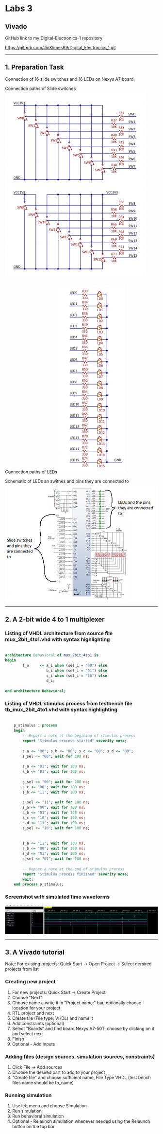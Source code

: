 # Labs 3
## Vivado

GitHub link to my Digital-Electronics-1 repository

https://github.com/JiriKlimes99/Digital_Electronics_1.git


----------------------------------
## 1. Preparation Task

Connection of 16 slide switches and 16 LEDs on Nexys A7 board.

Connection paths of Slide switches
![Simulation](Images/Switches_Connection_Path.PNG)

Connection paths of LEDs
![Simulation](Images/LEDs_Connection_Path.PNG)

Schematic of LEDs an swithes and pins they are connected to
![Simulation](Images/Schematic_of_LEDS_and_Switches.png)


----------------------------------
## 2. A 2-bit wide 4 to 1 multiplexer

### Listing of VHDL architecture from source file mux_2bit_4to1.vhd with syntax highlighting

```vhdl

architecture Behavioral of mux_2bit_4to1 is
begin
        f_o     <= a_i when (sel_i = "00") else
                   b_i when (sel_i = "01") else
                   c_i when (sel_i = "10") else
                   d_i;
                   
end architecture Behavioral;

```



### Listing of VHDL stimulus process from testbench file tb_mux_2bit_4to1.vhd with syntax highlighting

```vhdl

    p_stimulus : process
    begin
        -- Report a note at the begining of stimulus process
        report "Stimulus process started" severity note;

        s_a <= "00"; s_b <= "00"; s_c <= "00"; s_d <= "00";
        s_sel <= "00"; wait for 100 ns;
       
        s_a <= "01"; wait for 100 ns;
        s_b <= "01"; wait for 100 ns;
        
        s_sel <= "00"; wait for 100 ns;
        s_c <= "00"; wait for 100 ns;
        s_b <= "11"; wait for 100 ns;
        
        s_sel <= "11"; wait for 100 ns;
        s_a <= "00"; wait for 100 ns;
        s_b <= "01"; wait for 100 ns;
        s_c <= "10"; wait for 100 ns;
        s_d <= "11"; wait for 100 ns;
        s_sel <= "10"; wait for 100 ns;
        
        
        s_a <= "11"; wait for 100 ns;
        s_b <= "00"; wait for 100 ns;
        s_d <= "01"; wait for 100 ns;
        s_sel <= "01"; wait for 100 ns;

        -- Report a note at the end of stimulus process
        report "Stimulus process finished" severity note;
        wait;
    end process p_stimulus;

```


### Screenshot with simulated time waveforms

![Simulation](Images/Simulated_Time_Waveforms.PNG)


----------------------------------
## 3. A Vivado tutorial

Note: For existing projects: Quick Start -> Open Project -> Select dersired projects from list

### Creating new project
1)  For new projects: Quick Start -> Create Project
2)  Choose "Next"
3)  Choose name a write it in "Project name:" bar, optionally choose location for your project
4)  RTL project and next
5)  Create file (File type: VHDL) and name it
6)  Add constraints (optional)
7)  Select "Boards" and find board Nexys A7-50T, choose by clicking on it and select next
8)  Finish
9)  Optional - Add inputs

### Adding files (design sources. simulation sources, constraints)
1)  Click File -> Add sources
2)  Choose the desired part to add to your project
3)  "Create file" and choose sufficient name, File Type VHDL (test bench files name should be tb_name)


### Running simulation
1)  Use left menu and choose Simulation
2)  Run simulation
3)  Run behavioral simulation
4)  Optional - Relaunch simulation whenever needed using the Relaunch button on the top bar